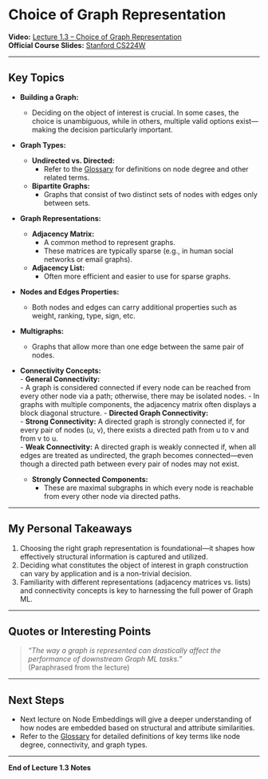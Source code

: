# Choice of Graph Representation


**Video:** [Lecture 1.3 – Choice of Graph Representation](https://www.youtube.com/watch?v=P-m1Qv6-8cI&list=PLoROMvodv4rPLKxIpqhjhPgdQy7imNkDn&index=3)  
**Official Course Slides:** [Stanford CS224W](https://web.stanford.edu/class/cs224w/slides/01-intro.pdf)

***

## Key Topics

- **Building a Graph:**  
  - Deciding on the object of interest is crucial. In some cases, the choice is unambiguous, while in others, multiple valid options exist—making the decision particularly important.

- **Graph Types:**  
  - **Undirected vs. Directed:**  
    - Refer to the [Glossary](Glossary.html) for definitions on node degree and other related terms.
  - **Bipartite Graphs:**  
    - Graphs that consist of two distinct sets of nodes with edges only between sets.

- **Graph Representations:**  
  - **Adjacency Matrix:**  
    - A common method to represent graphs.
    - These matrices are typically sparse (e.g., in human social networks or email graphs).
  - **Adjacency List:**  
    - Often more efficient and easier to use for sparse graphs.

- **Nodes and Edges Properties:**  
  - Both nodes and edges can carry additional properties such as weight, ranking, type, sign, etc.

- **Multigraphs:**  
  - Graphs that allow more than one edge between the same pair of nodes.

- **Connectivity Concepts:**  
	  - **General Connectivity:**  
	    - A graph is considered connected if every node can be reached from every other node via a path; otherwise, there may be isolated nodes.
	    - In graphs with multiple components, the adjacency matrix often displays a block diagonal structure.
	  - **Directed Graph Connectivity:**  
		  - **Strong Connectivity:** A directed graph is strongly connected if, for every pair of nodes (u, v), there exists a directed path from u to v and from v to u.  
		  - **Weak Connectivity:** A directed graph is weakly connected if, when all edges are treated as undirected, the graph becomes connected—even though a directed path between every pair of nodes may not exist.
	
	- **Strongly Connected Components:**  
	  - These are maximal subgraphs in which every node is reachable from every other node via directed paths.


***

## My Personal Takeaways

1. Choosing the right graph representation is foundational—it shapes how effectively structural information is captured and utilized.
2. Deciding what constitutes the object of interest in graph construction can vary by application and is a non-trivial decision.
3. Familiarity with different representations (adjacency matrices vs. lists) and connectivity concepts is key to harnessing the full power of Graph ML.

***

## Quotes or Interesting Points

> *“The way a graph is represented can drastically affect the performance of downstream Graph ML tasks.”*  
> (Paraphrased from the lecture)

***

## Next Steps

- Next lecture on Node Embeddings will give a deeper understanding of how nodes are embedded based on structural and attribute similarities.
- Refer to the [Glossary](Glossary.html) for detailed definitions of key terms like node degree, connectivity, and graph types.

***

**End of Lecture 1.3 Notes**
